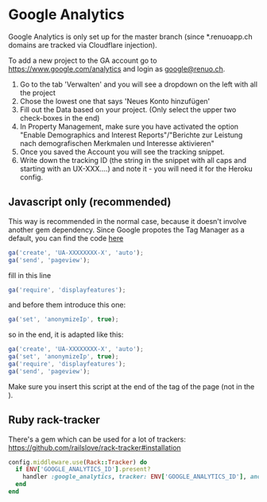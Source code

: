 # Google Analytics

Google Analytics is only set up for the master branch (since \*.renuoapp.ch domains are tracked via Cloudflare injection).

To add a new project to the GA account go to <https://www.google.com/analytics> and login as google@renuo.ch.

1. Go to the tab 'Verwalten' and you will see a dropdown on the left with all the project
1. Chose the lowest one that says 'Neues Konto hinzufügen'
1. Fill out the Data based on your project. (Only select the upper two check-boxes in the end)
1. In Property Management, make sure you have activated the option "Enable Demographics and Interest Reports"/"Berichte zur Leistung nach demografischen Merkmalen und Interesse aktivieren"
1. Once you saved the Account you will see the tracking snippet.
1. Write down the tracking ID (the string in the snippet with all caps and starting with an UX-XXX....) and note it - you will need it for the Heroku config.

## Javascript only (recommended)

This way is recommended in the normal case, because it doesn't involve another gem dependency. Since Google propotes the 
Tag Manager as a default, you can find the code
[here](https://developers.google.com/analytics/devguides/collection/analyticsjs/)


```js
ga('create', 'UA-XXXXXXXX-X', 'auto');
ga('send', 'pageview');
```

fill in this line

```js
ga('require', 'displayfeatures');
```

and before them introduce this one:

```js
ga('set', 'anonymizeIp', true);
```

so in the end, it is adapted like this:

```js
ga('create', 'UA-XXXXXXXX-X', 'auto');
ga('set', 'anonymizeIp', true);
ga('require', 'displayfeatures');
ga('send', 'pageview');
```

Make sure you insert this script at the end of the <head> tag of the page (not in the <body>).

## Ruby rack-tracker

There's a gem which can be used for a lot of trackers: <https://github.com/railslove/rack-tracker#installation>

```ruby
config.middleware.use(Rack::Tracker) do
  if ENV['GOOGLE_ANALYTICS_ID'].present?
    handler :google_analytics, tracker: ENV['GOOGLE_ANALYTICS_ID'], anonymize_ip: true, advertising: true
  end
end
```
